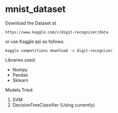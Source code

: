 # mnist_dataset

Download the Dataset at

`https://www.kaggle.com/c/digit-recognizer/data`

or use Kaggle api as follows:

`kaggle competitions download -c digit-recognizer`

Libraries used:
 * Numpy
 * Pandas
 * Sklearn

Models Tried:
  1. SVM
  2. DecisionTreeClassifier (Using currently)
